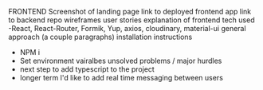 FRONTEND
Screenshot of landing page
link to deployed frontend app
link to backend repo
wireframes
user stories
explanation of frontend tech used
-React, React-Router, Formik, Yup, axios, cloudinary, material-ui
general approach (a couple paragraphs)
installation instructions
- NPM i
- Set environment vairalbes
unsolved problems / major hurdles
- next step to add typescript to the project
- longer term I'd like to add real time messaging between users
